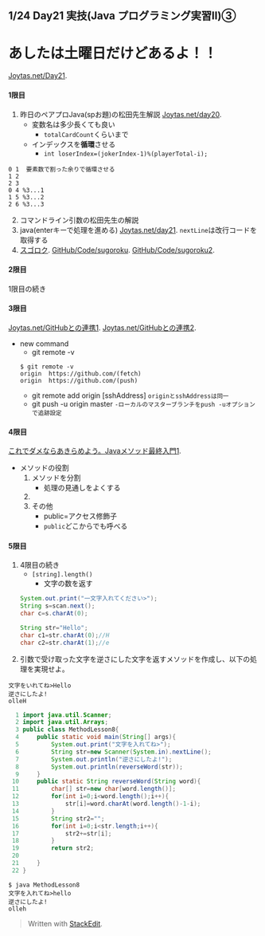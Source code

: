 
## 1/24 Day21 実技(Java プログラミング実習Ⅱ)③
# あしたは土曜日だけどあるよ！！
[Joytas.net/Day21]().
#### 1限目
1. 昨日のペアプロJava(spお題)の松田先生解説
[Joytas.net/day20](https://joytas.net/%e8%a8%93%e7%b7%b4/day20).
	 - 変数名は多少長くても良い
		 - `totalCardCount`くらいまで
	- インデックスを**循環**させる
		- `int loserIndex=(jokerIndex-1)%(playerTotal-i);`
~~~
0 1  要素数で割った余りで循環させる
1 2
2 3
0 4 %3...1
1 5 %3...2
2 6 %3...3
~~~
2. コマンドライン引数の松田先生の解説
3. java(enterキーで処理を進める)
[Joytas.net/day21](https://joytas.net/%e8%a8%93%e7%b7%b4/day21).
`nextLine`は改行コードを取得する
4. [スゴロク](https://joytas.net/programming/java/%e3%82%b9%e3%82%b4%e3%83%ad%e3%82%af).
[GitHub/Code/sugoroku](https://github.com/Rm9tDVAM/training/blob/master/java/0124/sugoroku.java).
[GitHub/Code/sugoroku2](https://github.com/Rm9tDVAM/training/blob/master/java/0124/sugoroku2.java).
#### 2限目
1限目の続き
#### 3限目
[Joytas.net/GitHubとの連携1](https://joytas.net/programming/git/github1).
[Joytas.net/GitHubとの連携2](https://joytas.net/programming/git/github2).
- new command
	- git remote -v
	~~~
	$ git remote -v
	origin  https://github.com/(fetch)
	origin  https://github.com/(push)
	~~~
	- git remote add origin [sshAddress]
`originとsshAddressは同一`
	- git push -u origin master
`-ローカルのマスターブランチをpush -uオプションで追跡設定`
#### 4限目
[これでダメならあきらめよう。Javaメソッド最終入門1](https://joytas.net/programming/java_last_method_1).
 - メソッドの役割
	 1. メソッドを分割
		- 処理の見通しをよくする
	1. 
	2. その他
		- public=アクセス修飾子
		- `public`どこからでも呼べる
#### 5限目
1. 4限目の続き
	- `[string].length()`
		- 文字の数を返す
	~~~java
	System.out.print("一文字入れてください>");
    String s=scan.next();
    char c=s.charAt(0);
	~~~
	~~~java
	String str="Hello";
	char c1=str.charAt(0);//H
	char c2=str.charAt(1);//e
	~~~
2. 引数で受け取った文字を逆さにした文字を返すメソッドを作成し、以下の処理を実現せよ。
~~~
文字をいれてね>Hello
逆さにしたよ!
olleH
~~~
~~~java
  1 import java.util.Scanner;
  2 import java.util.Arrays;
  3 public class MethodLesson8{
  4     public static void main(String[] args){
  5         System.out.print("文字を入れてね>");
  6         String str=new Scanner(System.in).nextLine();
  7         System.out.println("逆さにしたよ!");
  8         System.out.println(reverseWord(str));
  9     }
 10     public static String reverseWord(String word){
 11         char[] str=new char[word.length()];
 12         for(int i=0;i<word.length();i++){
 13             str[i]=word.charAt(word.length()-1-i);
 14         }
 15         String str2="";
 16         for(int i=0;i<str.length;i++){
 17             str2+=str[i];
 18         }
 19         return str2;
 20
 21     }
 22 }
~~~
~~~
$ java MethodLesson8
文字を入れてね>hello
逆さにしたよ!
olleh
~~~
> Written with [StackEdit](https://stackedit.io/).
